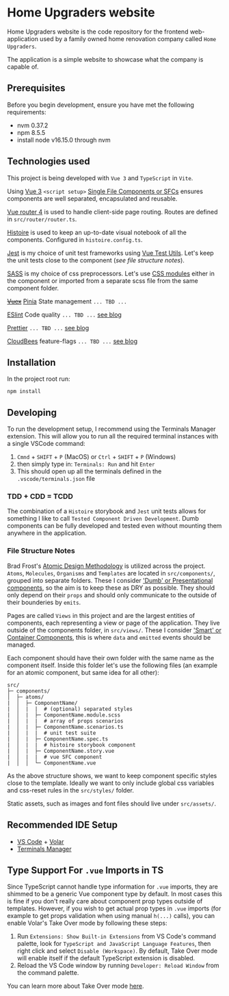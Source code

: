 # Home Upgraders website

Home Upgraders website is the code repository for the frontend web-application used by a family owned home renovation company called `Home Upgraders`.

The application is a simple website to showcase what the company is capable of.

## Prerequisites

Before you begin development, ensure you have met the following requirements:

- nvm 0.37.2
- npm 8.5.5
- install node v16.15.0 through nvm

## Technologies used

This project is being developed with `Vue 3` and `TypeScript` in `Vite`.

Using [Vue 3](https://vuejs.org/) `<script setup>` [Single File Components or SFCs](https://v3.vuejs.org/api/sfc-script-setup.html#sfc-script-setup) ensures components are well separated, encapsulated and reusable.

[Vue router 4](https://router.vuejs.org) is used to handle client-side page routing. Routes are defined in `src/router/router.ts`.

[Histoire](https://histoire.dev/) is used to keep an up-to-date visual notebook of all the components. Configured in `histoire.config.ts`.

[Jest](https://jestjs.io/) is my choice of unit test frameworks using [Vue Test Utils](https://test-utils.vuejs.org/). Let's keep the unit tests close to the component (_see file structure notes_).

[SASS](https://sass-lang.com/) is my choice of css preprocessors. Let's use [CSS modules](https://vuejs.org/api/sfc-css-features.html#css-modules) either in the component or imported from a separate scss file from the same component folder.

[~~Vuex~~](https://vuex.vuejs.org/) [Pinia](https://pinia.vuejs.org/) State management `... TBD ...`

[ESlint]() Code quality `... TBD ...` [see blog](https://vueschool.io/articles/vuejs-tutorials/eslint-and-prettier-with-vite-and-vue-js-3/)

[Prettier]() `... TBD ...` [see blog](https://vueschool.io/articles/vuejs-tutorials/eslint-and-prettier-with-vite-and-vue-js-3/)

[CloudBees](https://docs.cloudbees.com/docs/cloudbees-feature-management/latest/) feature-flags `... TBD ...` [see blog](https://www.martinfowler.com/articles/feature-toggles.html)

## Installation

In the project root run:
```
npm install
```

## Developing

To run the development setup, I recommend using the Terminals Manager extension. This will allow you to run all the required terminal instances with a single VSCode command:

1. `Cmnd` + `SHIFT` + `P` (MacOS) or `Ctrl` + `SHIFT` + `P` (Windows)
1. then simply type in: `Terminals: Run` and hit `Enter`
1. This should open up all the terminals defined in the `.vscode/terminals.json` file

### TDD + CDD = TCDD

The combination of a `Histoire` storybook and `Jest` unit tests allows for something I like to call `Tested Component Driven Development`. Dumb components can be fully developed and tested even without mounting them anywhere in the application.

### File Structure Notes

Brad Frost's [Atomic Design Methodology](https://atomicdesign.bradfrost.com/chapter-2/) is utilized across the project. `Atoms`, `Molecules`, `Organisms` and `Templates` are located in `src/components/`, grouped into separate folders. These I consider ['Dumb' or Presentational components](https://medium.com/@thejasonfile/dumb-components-and-smart-components-e7b33a698d43), so the aim is to keep these as DRY as possible. They should only depend on their `props` and should only communicate to the outside of their bounderies by `emits`.

Pages are called `Views` in this project and are the largest entities of components, each representing a view or page of the application. They live outside of the components folder, in `src/views/`. These I consider ['Smart' or Container Components](https://medium.com/@thejasonfile/dumb-components-and-smart-components-e7b33a698d43), this is where `data` and `emitted` events should be managed.

Each component should have their own folder with the same name as the component itself. Inside this folder let's use the following files (an example for an atomic component, but same idea for all other):

```
src/
├─ components/
│  ├─ atoms/
|  │  ├─ ComponentName/
|  │  |  |  # (optional) separated styles
|  │  |  ├─ ComponentName.module.scss
|  │  |  |  # array of props scenarios
|  │  |  ├─ ComponentName.scenarios.ts
|  │  |  |  # unit test suite
|  │  |  ├─ ComponentName.spec.ts
|  │  |  |  # histoire storybook component
|  │  |  ├─ ComponentName.story.vue
|  │  |  |  # vue SFC component
|  │  │  └─ ComponentName.vue
```

As the above structure shows, we want to keep component specific styles close to the template. Ideally we want to only include global css variables and css-reset rules in the `src/styles/` folder.

Static assets, such as images and font files should live under `src/assets/`.

## Recommended IDE Setup

- [VS Code](https://code.visualstudio.com/) + [Volar](https://marketplace.visualstudio.com/items?itemName=Vue.volar)
- [Terminals Manager](https://marketplace.visualstudio.com/items?itemName=fabiospampinato.vscode-terminals)

## Type Support For `.vue` Imports in TS

Since TypeScript cannot handle type information for `.vue` imports, they are shimmed to be a generic Vue component type by default. In most cases this is fine if you don't really care about component prop types outside of templates. However, if you wish to get actual prop types in `.vue` imports (for example to get props validation when using manual `h(...)` calls), you can enable Volar's Take Over mode by following these steps:

1. Run `Extensions: Show Built-in Extensions` from VS Code's command palette, look for `TypeScript and JavaScript Language Features`, then right click and select `Disable (Workspace)`. By default, Take Over mode will enable itself if the default TypeScript extension is disabled.
2. Reload the VS Code window by running `Developer: Reload Window` from the command palette.

You can learn more about Take Over mode [here](https://github.com/johnsoncodehk/volar/discussions/471).
